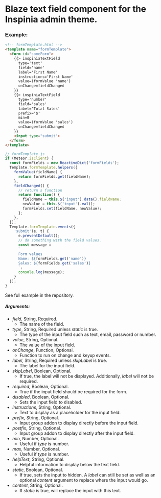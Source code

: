 # Blaze text field component for the Inspinia admin theme.
### Example:
```html
<!-- formTemplate.html -->
<template name="formTemplate">
  <form id="someForm">
    {{> inspiniaTextField
      type='text'
      field='name'
      label='First Name'
      instructions='First Name'
      value=(formValue 'name')
      onChange=fieldChanged
    }}
    {{> inspiniaTextField
      type='number'
      field='sales'
      label='Total Sales'
      prefix='$'
      min=0
      value=(formValue 'sales')
      onChange=fieldChanged
    }}
    <input type="submit">
  </form>
</template>
```
```js
// formTemplate.js
if (Meteor.isClient) {
  const formFields = new ReactiveDict('formFields');
  Template.formTemplate.helpers({
    formValue(fieldName) {
      return formFields.get(fieldName);
    },
    fieldChanged() {
      // return a function
      return function() {
        fieldName = this.$('input').data().fieldName;
        newValue = this.$('input').val();
        formFields.set(fieldName, newValue);
      };
    },
  });
  Template.formTemplate.events({
    'submit'(e, t) {
      e.preventDefault();
      // do something with the field values.
      const message =
      `
      Form values
      Name: ${formFields.get('name')}
      Sales: ${formFields.get('sales')}
      `;
      console.log(message);
    }
  });
}
```
See full example in the repository.
##### Arguments:
- *field*, String, Required.
  - The name of the field.
- *type*, String, Required unless *static* is true.
  - The type of the input field such as text, email, password or number.
- *value*, String, Optional.
  - The value of the input field.
- *onChange*, Function, Optional.
  - Function to run on change and keyup events.
- *label*, String, Required unless *skipLabel* is true.
  - The label for the input field.
- *skipLabel*, Boolean, Optional.
  - If true, the label will not be displayed. Additionally,  *label* will not be required.
- *required*, Boolean, Optional.
  - True if the input field should be required for the form.
- *disabled*, Boolean, Optional.
  - Sets the input field to disabled.
- *instructions*, String, Optional.
  - Text to display as a placeholder for the input field.
- *prefix*, String, Optional.
  - Input group addon to display directly before the input field.
- *postfix*, String, Optional.
  - Input group addon to display directly after the input field.
- *min*, Number, Optional.
  - Useful if *type* is number.
- *max*, Number, Optional.
  - Useful if *type* is number.
- *helpText*, String, Optional.
  - Helpful information to display below the text field.
- *static*, Boolean, Optional.
  - If true, sets the input to hidden. A *label* can still be set as well as an optional *content* argument to replace where the input would go.
- *content*, String, Optional.
  - If *static* is true, will replace the input with this text.
